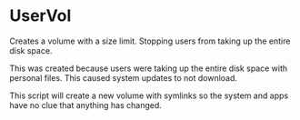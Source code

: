 # UserVol
Creates a volume with a size limit. Stopping users from taking up the entire disk space.

This was created because users were taking up the entire disk space with personal files. This caused system updates to not download.

This script will create a new volume with symlinks so the system and apps have no clue that anything has changed.
